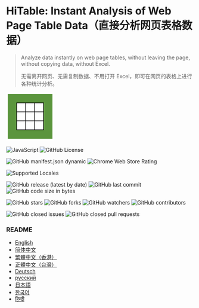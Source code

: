 HiTable: Instant Analysis of Web Page Table Data（直接分析网页表格数据）
===

> Analyze data instantly on web page tables, without leaving the page, without copying data, without Excel.
>
> 无需离开网页、无需复制数据、不用打开 Excel，即可在网页的表格上进行各种统计分析。

![HiTable](src/assets/logo.png)

![JavaScript](https://img.shields.io/badge/language-JavaScript-blue?style=for-the-badge&color=2196F4)
![GitHub License](https://img.shields.io/github/license/wxy/HiTable?style=for-the-badge&color=2196F4)


![GitHub manifest.json dynamic](https://img.shields.io/github/manifest-json/manifest_version/wxy/HiTable?style=for-the-badge&color=FFA500)
![Chrome Web Store Rating](https://img.shields.io/chrome-web-store/stars/gepfjnfkjimhdfemijfnnpefdpocldpc?style=for-the-badge&color=FFA500)

![Supported Locales](https://img.shields.io/badge/Supported%20Locales-en%20|%20zh(CN/HK/TW)%20|%20DE%20|%20RU%20|%20JA%20|%20KO%20|%20HI-blue?style=for-the-badge&color=8bc34a)

![GitHub release (latest by date)](https://img.shields.io/github/v/release/wxy/HiTable?style=for-the-badge&color=800080)
![GitHub last commit](https://img.shields.io/github/last-commit/wxy/HiTable?style=for-the-badge&color=800080)
![GitHub code size in bytes](https://img.shields.io/github/languages/code-size/wxy/HiTable?style=for-the-badge&color=800080)

![GitHub stars](https://img.shields.io/github/stars/wxy/HiTable?style=for-the-badge&color=00008B)
![GitHub forks](https://img.shields.io/github/forks/wxy/HiTable?style=for-the-badge&color=00008B)
![GitHub watchers](https://img.shields.io/github/watchers/wxy/HiTable?style=for-the-badge&color=00008B)
![GitHub contributors](https://img.shields.io/github/contributors/wxy/HiTable?style=for-the-badge&color=00008B)

![GitHub closed issues](https://img.shields.io/github/issues-closed/wxy/HiTable?style=for-the-badge&color=FF0000)
![GitHub closed pull requests](https://img.shields.io/github/issues-pr-closed/wxy/HiTable?style=for-the-badge&color=FF0000)

### README

- [English](docs/README-en.md)
- [简体中文](docs/README-zh_CN.md)
- [繁體中文（香港）](docs/README-zh_HK.md)
- [正體中文（台灣）](docs/README-zh_TW.md)
- [Deutsch](docs/README-de.md)
- [русский](docs/README-ru.md)
- [日本語](docs/README-ja.md)
- [한국어](docs/README-ko.md)
- [हिन्दी](docs/README-hi.md)